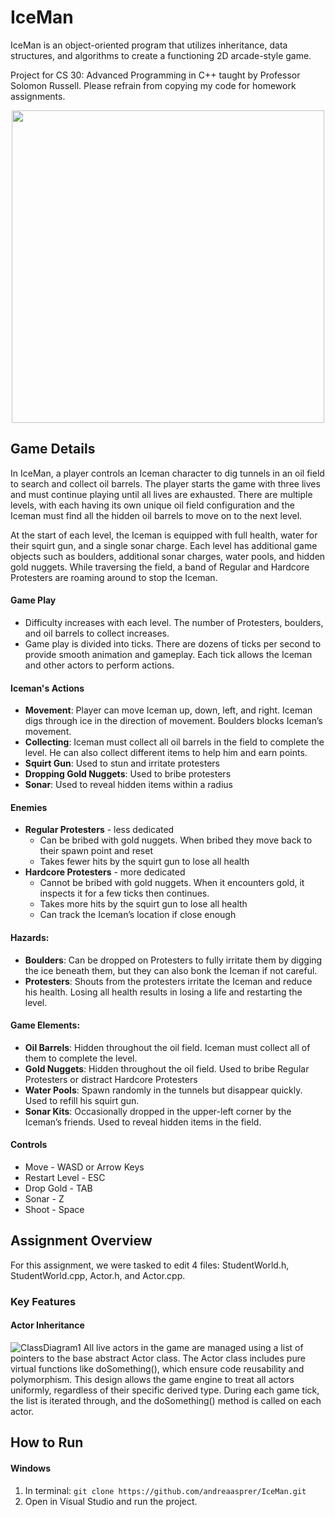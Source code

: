 # IceMan
IceMan is an object-oriented program that utilizes inheritance, data structures, and algorithms to create a functioning 2D arcade-style game.

Project for CS 30: Advanced Programming in C++ taught by Professor Solomon Russell. Please refrain from copying my code for homework assignments.
<p align="center">
  <img src="https://github.com/user-attachments/assets/dcdfaab8-ce83-4138-bd31-1e5027786185" width="500" />
</p>

## Game Details
In IceMan, a player controls an Iceman character to dig tunnels in an oil field to search and collect oil barrels. The player starts the game with three lives and must continue playing until all lives are exhausted. There are multiple levels, with each having its own unique oil field configuration and the Iceman must find all the hidden oil barrels to move on to the next level. 

At the start of each level, the Iceman is equipped with full health, water for their squirt gun, and a single sonar charge. Each level has additional game objects such as boulders, additional sonar charges, water pools, and hidden gold nuggets. While traversing the field, a band of Regular and Hardcore Protesters are roaming around to stop the Iceman. 

#### Game Play
* Difficulty increases with each level. The number of Protesters, boulders, and oil barrels to collect increases.
* Game play is divided into ticks. There are dozens of ticks per second to provide smooth animation and gameplay. Each tick allows the Iceman and other actors to perform actions.

#### Iceman's Actions
* **Movement**: Player can move Iceman up, down, left, and right. Iceman digs through ice in the direction of movement. Boulders blocks Iceman’s movement.
* **Collecting**: Iceman must collect all oil barrels in the field to complete the level. He can also collect different items to help him and earn points. 
* **Squirt Gun**: Used to stun and irritate protesters
* **Dropping Gold Nuggets**: Used to bribe protesters
* **Sonar**: Used to reveal hidden items within a radius

#### Enemies
* **Regular Protesters** - less dedicated
  * Can be bribed with gold nuggets. When bribed they move back to their spawn point and reset
  * Takes fewer hits by the squirt gun to lose all health
* **Hardcore Protesters** - more dedicated
  * Cannot be bribed with gold nuggets. When it encounters gold, it inspects it for a few ticks then continues.
  * Takes more hits by the squirt gun to lose all health
  * Can track the Iceman’s location if close enough

 #### Hazards: 
 * **Boulders**: Can be dropped on Protesters to fully irritate them by digging the ice beneath them, but they can also bonk the Iceman if not careful.
* **Protesters**: Shouts from the protesters irritate the Iceman and reduce his health. Losing all health results in losing a life and restarting the level.

#### Game Elements:
* **Oil Barrels**: Hidden throughout the oil field. Iceman must collect all of them to complete the level. 
* **Gold Nuggets**: Hidden throughout the oil field. Used to bribe Regular Protesters or distract Hardcore Protesters
* **Water Pools**: Spawn randomly in the tunnels but disappear quickly. Used to refill his squirt gun.
* **Sonar Kits**: Occasionally dropped in the upper-left corner by the Iceman’s friends. Used to reveal hidden items in the field.

#### Controls
* Move - WASD or Arrow Keys
* Restart Level - ESC
* Drop Gold - TAB
* Sonar - Z
* Shoot - Space

## Assignment Overview
For this assignment, we were tasked to edit 4 files: StudentWorld.h, StudentWorld.cpp, Actor.h, and Actor.cpp. 
### Key Features
#### Actor Inheritance
![ClassDiagram1](https://github.com/user-attachments/assets/646e32f8-f268-48cd-9829-83cd11c9611e)
All live actors in the game are managed using a list of pointers to the base abstract Actor class. The Actor class includes pure virtual functions like doSomething(), which ensure code reusability and polymorphism. This design allows the game engine to treat all actors uniformly, regardless of their specific derived type. During each game tick, the list is iterated through, and the doSomething() method is called on each actor.  

## How to Run
#### Windows
1. In terminal: `git clone https://github.com/andreaasprer/IceMan.git`
2. Open in Visual Studio and run the project.

